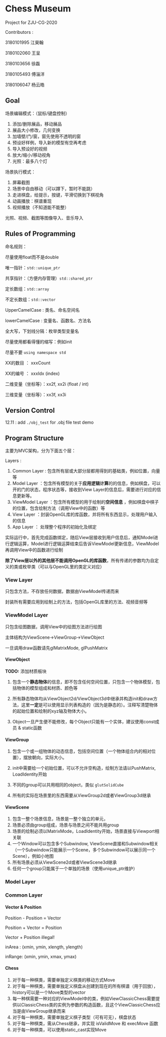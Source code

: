 # Chess Museum

Project for ZJU-CG-2020

Contributors : 

3180101995 江昊翰

3180102060 王呈

3180103656 徐磊

3180105493 傅淄洋

3180106047 杨云皓

## Goal

场景编辑模式：（鼠标/键盘控制）

1. 添加/删除展品，移动展品
2. 展品大小修改，几何变换
3. 加墙壁/门/窗，窗先使用不透明的窗
4. 预设好样例，导入新的模型有空再考虑
5. 导入预设好的视频
6. 放大/缩小/移动视角
7. 光照：最多八个灯



场景执行模式：

1. 屏幕截图
2. 场景中自由移动（可以蹲下，暂时不能跳）
3. 走进棋盘，给提示，按键，平滑切换到下棋视角
4. 动画播放：棋谱重现
5. 视频播放（不知道能不能整）

光照、视频、截图等图像导入、音乐导入



## Rules of Programming

命名规则：

尽量使用float而不是double

唯一指针：`std::unique_ptr`

共享指针：（方便内存管理）`std::shared_ptr`

定长数组：`std::array`

不定长数组：`std::vector`

UpperCamelCase : 类名、命名空间名

lowerCamelCase : 变量名、函数名、方法名

全大写，下划线分隔：枚举类型变量名

尽量使用都看得懂的缩写：例如init

尽量不要 `using namespace std`

XX的数目 ： xxxCount

XX的编号 ： xxxIdx (index)

二维变量（坐标等）：xx2f, xx2i (float / int)

三维变量（坐标等）：xx3f, xx3i



## Version Control

12.11 : add `./obj_test` for .obj file test demo



## Program Structure

主要为MVC架构，分为下面五个层：

Layers : 

1. Common Layer : 包含所有层或大部分层都用得到的基础类，例如位置，向量等
2. Model Layer ：包含所有模型的关于**应用逻辑计算**的的信息，例如棋盘，可以开的门的状态，程序状态等，接收到View Layer的信息后，需要进行对应的信息更新等。
3. ViewModel Layer ：包含所有模型的用于绘制的**空间信息** ，例如棋盘中棋子的位置，包含绘制方法（调用View中的函数）等
4. View Layer ：封装OpenGL库的库函数，并将所有东西显示，处理用户输入的信息
5. App Layer ： 处理整个程序的初始化及绑定

实际运行中，首先完成函数绑定，随后View层接收到用户信息后，通知Model进行逻辑运算，Model进行逻辑运算结束后告诉ViewModel更新信息，ViewModel再调用View中的函数进行绘制

**除了View层以外的其他层不能调用OpenGL的库函数**，所有传递的参数均为自定义的类或枚举类（可以与OpenGL里的类定义对应）



### View Layer

只包含方法，不存放任何数据，数据由ViewModel传递而来



封装所有需要应用到绘制上的方法，包括OpenGL库里的方法、视频音频等



### ViewModel Layer

只包含绘图数据，调用View中的绘图方法进行绘图

主体结构为ViewScene->ViewGroup->ViewObject

一旦调用draw函数请先glMatrixMode, glPushMatrix

#### ViewObject

**TODO:**  添加材质板块

1. 包含一个**静态物体**的信息，即不包含任何空间位置，只包含一个物体模型，包括物体的模型组成和材质、颜色等

2. 所有静态物体均从ViewObject2d/ViewObject3d中继承并构造init和draw方法，这里**一定**是可以使用显示列表构造的（因为是静态的）。注释写清楚物体的起始位置和绘制的xyz轴及物体大小。

3. Object一旦产生便不能修改，每个Object只能有一个实体，建议使用const成员 & static函数

#### ViewGroup

1. 包含一个或一组物体的动态信息，包括空间位置（一个物体组合内的相对位置），摆放朝向，实际大小。

2. init中需要给一个初始位置，可以不允许空构造，绘制方法请以PushMatrix, LoadIdentity开始

3. 不同的group可以共用相同的object，类似 `glutSolidCube` 
4. 所有的实际在场景里的东西需要从ViewGroup2d或者ViewGroup3d继承

#### ViewScene

1. 包含一整个场景信息，场景是一整个独立的单元，
2. 场景必须由group组成，场景与场景之间不能共用group
3. 场景的绘制必须以MatrixMode，LoadIdentity开始，场景直接与Viewport相关联
4. 一个Window可以包含多个Subwindow, ViewScene直接和Subwindow相关（一个Subwindow只能展示一个Scene，多个Subwindow可以展示同一个Scene），例如小地图
5. 所有场景必须从ViewScene2d或者ViewScene3d继承
6. 任何一个group只能属于一个单独的场景（使用unique_ptr维护）



### Model Layer



### Common Layer

#### Vector & Position

Position - Position = Vector

Position + Vector = Position

Vector + Position illegal!

inArea : (xmin, ymin, xlength, ylength)

inRange: (xmin, ymin, xmax, ymax)

#### Chess

1. 对于每一种棋类，需要单独定义棋类的移动方式Move
2. 对于每一种棋类，需要单独定义棋盘从创建到现在的所有棋谱（用于回放），history可以是一个Move类型的vector
3. 每一种棋需要一种对应的ViewModel中的类，例如ViewClassicChess需要提供以ClassicChess类的实例为参数的构造函数，且这个ViewClassicChess应当是由ViewGroup继承而来
4. 对于每一种棋类，需要单独定义棋子类型（可有可无），棋盘状态
5. 对于每一种棋类，需从Chess继承，并实现 isValidMove 和 execMove 函数
6. 对于每一种棋类，可以使用static_cast实现Move

